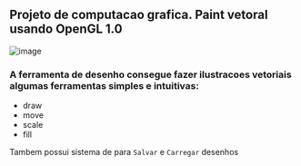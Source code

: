 ## Projeto de computacao grafica. Paint vetoral usando OpenGL 1.0

![image](https://github.com/user-attachments/assets/ae37b86f-4c81-4dfa-aac3-514179d79274)

### A ferramenta de desenho consegue fazer ilustracoes vetoriais algumas ferramentas simples e intuitivas:
*  draw
*  move
*  scale
*  fill

  Tambem possui sistema de para `Salvar` e `Carregar` desenhos

